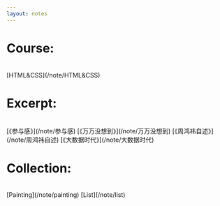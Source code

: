 ```yaml
---
layout: notes
---
```


<h1 class="about__title">Course:</h1>
<br>
[HTML&CSS](/note/HTML&CSS)
<br>
<h1 class="about__title">Excerpt:</h1>
<br>
[《参与感》](/note/参与感) [《万万没想到》](/note/万万没想到) [《周鸿祎自述》](/note/周鸿祎自述) [《大数据时代》](/note/大数据时代)
<br>
<h1 class="about__title">Collection:</h1>
<br>
[Painting](/note/painting) [List](/note/list)